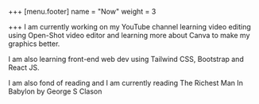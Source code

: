 +++
[menu.footer]
name = "Now"
weight = 3

+++
I am currently working on my YouTube channel learning video editing using Open-Shot video editor and learning more about Canva to make my graphics better.

I am also learning front-end web dev using Tailwind CSS, Bootstrap and React JS.

I am also fond of reading and I am currently reading The Richest Man In Babylon by George S Clason
